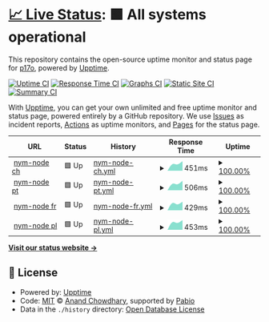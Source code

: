 # [📈 Live Status](https://status.p17o.com): <!--live status--> **🟩 All systems operational**

This repository contains the open-source uptime monitor and status page for [p17o](https://status.p17o.com), powered by [Upptime](https://github.com/upptime/upptime).

[![Uptime CI](https://github.com/p17o/nym-nodes-upptime/workflows/Uptime%20CI/badge.svg)](https://github.com/p17o/nym-nodes-upptime/actions?query=workflow%3A%22Uptime+CI%22)
[![Response Time CI](https://github.com/p17o/nym-nodes-upptime/workflows/Response%20Time%20CI/badge.svg)](https://github.com/p17o/nym-nodes-upptime/actions?query=workflow%3A%22Response+Time+CI%22)
[![Graphs CI](https://github.com/p17o/nym-nodes-upptime/workflows/Graphs%20CI/badge.svg)](https://github.com/p17o/nym-nodes-upptime/actions?query=workflow%3A%22Graphs+CI%22)
[![Static Site CI](https://github.com/p17o/nym-nodes-upptime/workflows/Static%20Site%20CI/badge.svg)](https://github.com/p17o/nym-nodes-upptime/actions?query=workflow%3A%22Static+Site+CI%22)
[![Summary CI](https://github.com/p17o/nym-nodes-upptime/workflows/Summary%20CI/badge.svg)](https://github.com/p17o/nym-nodes-upptime/actions?query=workflow%3A%22Summary+CI%22)

With [Upptime](https://upptime.js.org), you can get your own unlimited and free uptime monitor and status page, powered entirely by a GitHub repository. We use [Issues](https://github.com/p17o/nym-nodes-upptime/issues) as incident reports, [Actions](https://github.com/p17o/nym-nodes-upptime/actions) as uptime monitors, and [Pages](https://status.p17o.com) for the status page.

<!--start: status pages-->
<!-- This summary is generated by Upptime (https://github.com/upptime/upptime) -->
<!-- Do not edit this manually, your changes will be overwritten -->
<!-- prettier-ignore -->
| URL | Status | History | Response Time | Uptime |
| --- | ------ | ------- | ------------- | ------ |
| <img alt="" src="https://icons.duckduckgo.com/ip3/nym-exit.ch-node1.p17o.com.ico" height="13"> [nym-node ch](https://nym-exit.ch-node1.p17o.com/api/v1/swagger/#/) | 🟩 Up | [nym-node-ch.yml](https://github.com/p17o/nym-nodes-upptime/commits/HEAD/history/nym-node-ch.yml) | <details><summary><img alt="Response time graph" src="./graphs/nym-node-ch/response-time-week.png" height="20"> 451ms</summary><br><a href="https://status.p17o.com/history/nym-node-ch"><img alt="Response time 451" src="https://img.shields.io/endpoint?url=https%3A%2F%2Fraw.githubusercontent.com%2Fp17o%2Fnym-nodes-upptime%2FHEAD%2Fapi%2Fnym-node-ch%2Fresponse-time.json"></a><br><a href="https://status.p17o.com/history/nym-node-ch"><img alt="24-hour response time 451" src="https://img.shields.io/endpoint?url=https%3A%2F%2Fraw.githubusercontent.com%2Fp17o%2Fnym-nodes-upptime%2FHEAD%2Fapi%2Fnym-node-ch%2Fresponse-time-day.json"></a><br><a href="https://status.p17o.com/history/nym-node-ch"><img alt="7-day response time 451" src="https://img.shields.io/endpoint?url=https%3A%2F%2Fraw.githubusercontent.com%2Fp17o%2Fnym-nodes-upptime%2FHEAD%2Fapi%2Fnym-node-ch%2Fresponse-time-week.json"></a><br><a href="https://status.p17o.com/history/nym-node-ch"><img alt="30-day response time 451" src="https://img.shields.io/endpoint?url=https%3A%2F%2Fraw.githubusercontent.com%2Fp17o%2Fnym-nodes-upptime%2FHEAD%2Fapi%2Fnym-node-ch%2Fresponse-time-month.json"></a><br><a href="https://status.p17o.com/history/nym-node-ch"><img alt="1-year response time 451" src="https://img.shields.io/endpoint?url=https%3A%2F%2Fraw.githubusercontent.com%2Fp17o%2Fnym-nodes-upptime%2FHEAD%2Fapi%2Fnym-node-ch%2Fresponse-time-year.json"></a></details> | <details><summary><a href="https://status.p17o.com/history/nym-node-ch">100.00%</a></summary><a href="https://status.p17o.com/history/nym-node-ch"><img alt="All-time uptime 100.00%" src="https://img.shields.io/endpoint?url=https%3A%2F%2Fraw.githubusercontent.com%2Fp17o%2Fnym-nodes-upptime%2FHEAD%2Fapi%2Fnym-node-ch%2Fuptime.json"></a><br><a href="https://status.p17o.com/history/nym-node-ch"><img alt="24-hour uptime 100.00%" src="https://img.shields.io/endpoint?url=https%3A%2F%2Fraw.githubusercontent.com%2Fp17o%2Fnym-nodes-upptime%2FHEAD%2Fapi%2Fnym-node-ch%2Fuptime-day.json"></a><br><a href="https://status.p17o.com/history/nym-node-ch"><img alt="7-day uptime 100.00%" src="https://img.shields.io/endpoint?url=https%3A%2F%2Fraw.githubusercontent.com%2Fp17o%2Fnym-nodes-upptime%2FHEAD%2Fapi%2Fnym-node-ch%2Fuptime-week.json"></a><br><a href="https://status.p17o.com/history/nym-node-ch"><img alt="30-day uptime 100.00%" src="https://img.shields.io/endpoint?url=https%3A%2F%2Fraw.githubusercontent.com%2Fp17o%2Fnym-nodes-upptime%2FHEAD%2Fapi%2Fnym-node-ch%2Fuptime-month.json"></a><br><a href="https://status.p17o.com/history/nym-node-ch"><img alt="1-year uptime 100.00%" src="https://img.shields.io/endpoint?url=https%3A%2F%2Fraw.githubusercontent.com%2Fp17o%2Fnym-nodes-upptime%2FHEAD%2Fapi%2Fnym-node-ch%2Fuptime-year.json"></a></details>
| <img alt="" src="https://icons.duckduckgo.com/ip3/nym-exit.pt-node1.p17o.com.ico" height="13"> [nym-node pt](https://nym-exit.pt-node1.p17o.com/api/v1/swagger/#/) | 🟩 Up | [nym-node-pt.yml](https://github.com/p17o/nym-nodes-upptime/commits/HEAD/history/nym-node-pt.yml) | <details><summary><img alt="Response time graph" src="./graphs/nym-node-pt/response-time-week.png" height="20"> 506ms</summary><br><a href="https://status.p17o.com/history/nym-node-pt"><img alt="Response time 506" src="https://img.shields.io/endpoint?url=https%3A%2F%2Fraw.githubusercontent.com%2Fp17o%2Fnym-nodes-upptime%2FHEAD%2Fapi%2Fnym-node-pt%2Fresponse-time.json"></a><br><a href="https://status.p17o.com/history/nym-node-pt"><img alt="24-hour response time 506" src="https://img.shields.io/endpoint?url=https%3A%2F%2Fraw.githubusercontent.com%2Fp17o%2Fnym-nodes-upptime%2FHEAD%2Fapi%2Fnym-node-pt%2Fresponse-time-day.json"></a><br><a href="https://status.p17o.com/history/nym-node-pt"><img alt="7-day response time 506" src="https://img.shields.io/endpoint?url=https%3A%2F%2Fraw.githubusercontent.com%2Fp17o%2Fnym-nodes-upptime%2FHEAD%2Fapi%2Fnym-node-pt%2Fresponse-time-week.json"></a><br><a href="https://status.p17o.com/history/nym-node-pt"><img alt="30-day response time 506" src="https://img.shields.io/endpoint?url=https%3A%2F%2Fraw.githubusercontent.com%2Fp17o%2Fnym-nodes-upptime%2FHEAD%2Fapi%2Fnym-node-pt%2Fresponse-time-month.json"></a><br><a href="https://status.p17o.com/history/nym-node-pt"><img alt="1-year response time 506" src="https://img.shields.io/endpoint?url=https%3A%2F%2Fraw.githubusercontent.com%2Fp17o%2Fnym-nodes-upptime%2FHEAD%2Fapi%2Fnym-node-pt%2Fresponse-time-year.json"></a></details> | <details><summary><a href="https://status.p17o.com/history/nym-node-pt">100.00%</a></summary><a href="https://status.p17o.com/history/nym-node-pt"><img alt="All-time uptime 100.00%" src="https://img.shields.io/endpoint?url=https%3A%2F%2Fraw.githubusercontent.com%2Fp17o%2Fnym-nodes-upptime%2FHEAD%2Fapi%2Fnym-node-pt%2Fuptime.json"></a><br><a href="https://status.p17o.com/history/nym-node-pt"><img alt="24-hour uptime 100.00%" src="https://img.shields.io/endpoint?url=https%3A%2F%2Fraw.githubusercontent.com%2Fp17o%2Fnym-nodes-upptime%2FHEAD%2Fapi%2Fnym-node-pt%2Fuptime-day.json"></a><br><a href="https://status.p17o.com/history/nym-node-pt"><img alt="7-day uptime 100.00%" src="https://img.shields.io/endpoint?url=https%3A%2F%2Fraw.githubusercontent.com%2Fp17o%2Fnym-nodes-upptime%2FHEAD%2Fapi%2Fnym-node-pt%2Fuptime-week.json"></a><br><a href="https://status.p17o.com/history/nym-node-pt"><img alt="30-day uptime 100.00%" src="https://img.shields.io/endpoint?url=https%3A%2F%2Fraw.githubusercontent.com%2Fp17o%2Fnym-nodes-upptime%2FHEAD%2Fapi%2Fnym-node-pt%2Fuptime-month.json"></a><br><a href="https://status.p17o.com/history/nym-node-pt"><img alt="1-year uptime 100.00%" src="https://img.shields.io/endpoint?url=https%3A%2F%2Fraw.githubusercontent.com%2Fp17o%2Fnym-nodes-upptime%2FHEAD%2Fapi%2Fnym-node-pt%2Fuptime-year.json"></a></details>
| <img alt="" src="https://icons.duckduckgo.com/ip3/nym-exit.fr-node1.p17o.com.ico" height="13"> [nym-node fr](https://nym-exit.fr-node1.p17o.com/api/v1/swagger/#/) | 🟩 Up | [nym-node-fr.yml](https://github.com/p17o/nym-nodes-upptime/commits/HEAD/history/nym-node-fr.yml) | <details><summary><img alt="Response time graph" src="./graphs/nym-node-fr/response-time-week.png" height="20"> 429ms</summary><br><a href="https://status.p17o.com/history/nym-node-fr"><img alt="Response time 429" src="https://img.shields.io/endpoint?url=https%3A%2F%2Fraw.githubusercontent.com%2Fp17o%2Fnym-nodes-upptime%2FHEAD%2Fapi%2Fnym-node-fr%2Fresponse-time.json"></a><br><a href="https://status.p17o.com/history/nym-node-fr"><img alt="24-hour response time 429" src="https://img.shields.io/endpoint?url=https%3A%2F%2Fraw.githubusercontent.com%2Fp17o%2Fnym-nodes-upptime%2FHEAD%2Fapi%2Fnym-node-fr%2Fresponse-time-day.json"></a><br><a href="https://status.p17o.com/history/nym-node-fr"><img alt="7-day response time 429" src="https://img.shields.io/endpoint?url=https%3A%2F%2Fraw.githubusercontent.com%2Fp17o%2Fnym-nodes-upptime%2FHEAD%2Fapi%2Fnym-node-fr%2Fresponse-time-week.json"></a><br><a href="https://status.p17o.com/history/nym-node-fr"><img alt="30-day response time 429" src="https://img.shields.io/endpoint?url=https%3A%2F%2Fraw.githubusercontent.com%2Fp17o%2Fnym-nodes-upptime%2FHEAD%2Fapi%2Fnym-node-fr%2Fresponse-time-month.json"></a><br><a href="https://status.p17o.com/history/nym-node-fr"><img alt="1-year response time 429" src="https://img.shields.io/endpoint?url=https%3A%2F%2Fraw.githubusercontent.com%2Fp17o%2Fnym-nodes-upptime%2FHEAD%2Fapi%2Fnym-node-fr%2Fresponse-time-year.json"></a></details> | <details><summary><a href="https://status.p17o.com/history/nym-node-fr">100.00%</a></summary><a href="https://status.p17o.com/history/nym-node-fr"><img alt="All-time uptime 100.00%" src="https://img.shields.io/endpoint?url=https%3A%2F%2Fraw.githubusercontent.com%2Fp17o%2Fnym-nodes-upptime%2FHEAD%2Fapi%2Fnym-node-fr%2Fuptime.json"></a><br><a href="https://status.p17o.com/history/nym-node-fr"><img alt="24-hour uptime 100.00%" src="https://img.shields.io/endpoint?url=https%3A%2F%2Fraw.githubusercontent.com%2Fp17o%2Fnym-nodes-upptime%2FHEAD%2Fapi%2Fnym-node-fr%2Fuptime-day.json"></a><br><a href="https://status.p17o.com/history/nym-node-fr"><img alt="7-day uptime 100.00%" src="https://img.shields.io/endpoint?url=https%3A%2F%2Fraw.githubusercontent.com%2Fp17o%2Fnym-nodes-upptime%2FHEAD%2Fapi%2Fnym-node-fr%2Fuptime-week.json"></a><br><a href="https://status.p17o.com/history/nym-node-fr"><img alt="30-day uptime 100.00%" src="https://img.shields.io/endpoint?url=https%3A%2F%2Fraw.githubusercontent.com%2Fp17o%2Fnym-nodes-upptime%2FHEAD%2Fapi%2Fnym-node-fr%2Fuptime-month.json"></a><br><a href="https://status.p17o.com/history/nym-node-fr"><img alt="1-year uptime 100.00%" src="https://img.shields.io/endpoint?url=https%3A%2F%2Fraw.githubusercontent.com%2Fp17o%2Fnym-nodes-upptime%2FHEAD%2Fapi%2Fnym-node-fr%2Fuptime-year.json"></a></details>
| <img alt="" src="https://icons.duckduckgo.com/ip3/nym-exit.pl-node1.p17o.com.ico" height="13"> [nym-node pl](https://nym-exit.pl-node1.p17o.com/api/v1/swagger/#/) | 🟩 Up | [nym-node-pl.yml](https://github.com/p17o/nym-nodes-upptime/commits/HEAD/history/nym-node-pl.yml) | <details><summary><img alt="Response time graph" src="./graphs/nym-node-pl/response-time-week.png" height="20"> 453ms</summary><br><a href="https://status.p17o.com/history/nym-node-pl"><img alt="Response time 453" src="https://img.shields.io/endpoint?url=https%3A%2F%2Fraw.githubusercontent.com%2Fp17o%2Fnym-nodes-upptime%2FHEAD%2Fapi%2Fnym-node-pl%2Fresponse-time.json"></a><br><a href="https://status.p17o.com/history/nym-node-pl"><img alt="24-hour response time 453" src="https://img.shields.io/endpoint?url=https%3A%2F%2Fraw.githubusercontent.com%2Fp17o%2Fnym-nodes-upptime%2FHEAD%2Fapi%2Fnym-node-pl%2Fresponse-time-day.json"></a><br><a href="https://status.p17o.com/history/nym-node-pl"><img alt="7-day response time 453" src="https://img.shields.io/endpoint?url=https%3A%2F%2Fraw.githubusercontent.com%2Fp17o%2Fnym-nodes-upptime%2FHEAD%2Fapi%2Fnym-node-pl%2Fresponse-time-week.json"></a><br><a href="https://status.p17o.com/history/nym-node-pl"><img alt="30-day response time 453" src="https://img.shields.io/endpoint?url=https%3A%2F%2Fraw.githubusercontent.com%2Fp17o%2Fnym-nodes-upptime%2FHEAD%2Fapi%2Fnym-node-pl%2Fresponse-time-month.json"></a><br><a href="https://status.p17o.com/history/nym-node-pl"><img alt="1-year response time 453" src="https://img.shields.io/endpoint?url=https%3A%2F%2Fraw.githubusercontent.com%2Fp17o%2Fnym-nodes-upptime%2FHEAD%2Fapi%2Fnym-node-pl%2Fresponse-time-year.json"></a></details> | <details><summary><a href="https://status.p17o.com/history/nym-node-pl">100.00%</a></summary><a href="https://status.p17o.com/history/nym-node-pl"><img alt="All-time uptime 100.00%" src="https://img.shields.io/endpoint?url=https%3A%2F%2Fraw.githubusercontent.com%2Fp17o%2Fnym-nodes-upptime%2FHEAD%2Fapi%2Fnym-node-pl%2Fuptime.json"></a><br><a href="https://status.p17o.com/history/nym-node-pl"><img alt="24-hour uptime 100.00%" src="https://img.shields.io/endpoint?url=https%3A%2F%2Fraw.githubusercontent.com%2Fp17o%2Fnym-nodes-upptime%2FHEAD%2Fapi%2Fnym-node-pl%2Fuptime-day.json"></a><br><a href="https://status.p17o.com/history/nym-node-pl"><img alt="7-day uptime 100.00%" src="https://img.shields.io/endpoint?url=https%3A%2F%2Fraw.githubusercontent.com%2Fp17o%2Fnym-nodes-upptime%2FHEAD%2Fapi%2Fnym-node-pl%2Fuptime-week.json"></a><br><a href="https://status.p17o.com/history/nym-node-pl"><img alt="30-day uptime 100.00%" src="https://img.shields.io/endpoint?url=https%3A%2F%2Fraw.githubusercontent.com%2Fp17o%2Fnym-nodes-upptime%2FHEAD%2Fapi%2Fnym-node-pl%2Fuptime-month.json"></a><br><a href="https://status.p17o.com/history/nym-node-pl"><img alt="1-year uptime 100.00%" src="https://img.shields.io/endpoint?url=https%3A%2F%2Fraw.githubusercontent.com%2Fp17o%2Fnym-nodes-upptime%2FHEAD%2Fapi%2Fnym-node-pl%2Fuptime-year.json"></a></details>

<!--end: status pages-->

[**Visit our status website →**](https://status.p17o.com)

## 📄 License

- Powered by: [Upptime](https://github.com/upptime/upptime)
- Code: [MIT](./LICENSE) © [Anand Chowdhary](https://anandchowdhary.com), supported by [Pabio](https://pabio.com)
- Data in the `./history` directory: [Open Database License](https://opendatacommons.org/licenses/odbl/1-0/)
